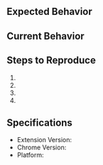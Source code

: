<!--- Provide a general summary of the issue in the Title above -->

## Expected Behavior

## Current Behavior

## Steps to Reproduce
1.
2.
3.
4.

## Specifications
<!--- To find out your chrome version go to chrome://settings/help -->
  - Extension Version:
  - Chrome Version:
  - Platform:
